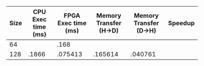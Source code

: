 |Size| CPU Exec time (ms) | FPGA Exec time (ms) | Memory Transfer (H->D) | Memory Transfer (D->H) | Speedup|
|----|---------------|----------------|------------------------|------------------------|--------|
| 64 | | .168 | | | |
|128 | .1866 | .075413 | .165614 | .040761 | |
